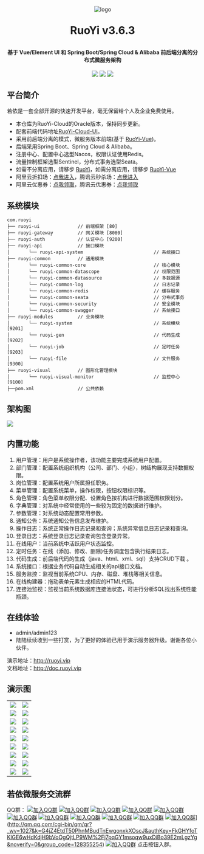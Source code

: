 <p align="center">
	<img alt="logo" src="https://oscimg.oschina.net/oscnet/up-b99b286755aef70355a7084753f89cdb7c9.png">
</p>
<h1 align="center" style="margin: 30px 0 30px; font-weight: bold;">RuoYi v3.6.3</h1>
<h4 align="center">基于 Vue/Element UI 和 Spring Boot/Spring Cloud & Alibaba 前后端分离的分布式微服务架构</h4>
<p align="center">
	<a href="https://gitee.com/y_project/RuoYi-Cloud/stargazers"><img src="https://gitee.com/y_project/RuoYi-Cloud/badge/star.svg?theme=dark"></a>
	<a href="https://gitee.com/y_project/RuoYi-Cloud"><img src="https://img.shields.io/badge/RuoYi-v3.6.3-brightgreen.svg"></a>
	<a href="https://gitee.com/y_project/RuoYi-Cloud/blob/master/LICENSE"><img src="https://img.shields.io/github/license/mashape/apistatus.svg"></a>
</p>

## 平台简介

若依是一套全部开源的快速开发平台，毫无保留给个人及企业免费使用。

* 本仓库为RuoYi-Cloud的Oracle版本，保持同步更新。
* 配套前端代码地址[RuoYi-Cloud-UI](https://gitee.com/y_project/RuoYi-Cloud/tree/master/ruoyi-ui)。
* 采用前后端分离的模式，微服务版本前端(基于 [RuoYi-Vue](https://gitee.com/y_project/RuoYi-Vue))。
* 后端采用Spring Boot、Spring Cloud & Alibaba。
* 注册中心、配置中心选型Nacos，权限认证使用Redis。
* 流量控制框架选型Sentinel，分布式事务选型Seata。
* 如需不分离应用，请移步 [RuoYi](https://gitee.com/y_project/RuoYi)，如需分离应用，请移步 [RuoYi-Vue](https://gitee.com/y_project/RuoYi-Vue)
* 阿里云折扣场：[点我进入](http://aly.ruoyi.vip)，腾讯云秒杀场：[点我进入](http://txy.ruoyi.vip)&nbsp;&nbsp;
* 阿里云优惠券：[点我领取](https://www.aliyun.com/minisite/goods?userCode=brki8iof&share_source=copy_link)，腾讯云优惠券：[点我领取](https://cloud.tencent.com/redirect.php?redirect=1025&cps_key=198c8df2ed259157187173bc7f4f32fd&from=console)&nbsp;&nbsp;

## 系统模块

~~~
com.ruoyi     
├── ruoyi-ui              // 前端框架 [80]
├── ruoyi-gateway         // 网关模块 [8080]
├── ruoyi-auth            // 认证中心 [9200]
├── ruoyi-api             // 接口模块
│       └── ruoyi-api-system                          // 系统接口
├── ruoyi-common          // 通用模块
│       └── ruoyi-common-core                         // 核心模块
│       └── ruoyi-common-datascope                    // 权限范围
│       └── ruoyi-common-datasource                   // 多数据源
│       └── ruoyi-common-log                          // 日志记录
│       └── ruoyi-common-redis                        // 缓存服务
│       └── ruoyi-common-seata                        // 分布式事务
│       └── ruoyi-common-security                     // 安全模块
│       └── ruoyi-common-swagger                      // 系统接口
├── ruoyi-modules         // 业务模块
│       └── ruoyi-system                              // 系统模块 [9201]
│       └── ruoyi-gen                                 // 代码生成 [9202]
│       └── ruoyi-job                                 // 定时任务 [9203]
│       └── ruoyi-file                                // 文件服务 [9300]
├── ruoyi-visual          // 图形化管理模块
│       └── ruoyi-visual-monitor                      // 监控中心 [9100]
├──pom.xml                // 公共依赖
~~~

## 架构图

<img src="https://oscimg.oschina.net/oscnet/up-82e9722ecb846786405a904bafcf19f73f3.png"/>

## 内置功能

1.  用户管理：用户是系统操作者，该功能主要完成系统用户配置。
2.  部门管理：配置系统组织机构（公司、部门、小组），树结构展现支持数据权限。
3.  岗位管理：配置系统用户所属担任职务。
4.  菜单管理：配置系统菜单，操作权限，按钮权限标识等。
5.  角色管理：角色菜单权限分配、设置角色按机构进行数据范围权限划分。
6.  字典管理：对系统中经常使用的一些较为固定的数据进行维护。
7.  参数管理：对系统动态配置常用参数。
8.  通知公告：系统通知公告信息发布维护。
9.  操作日志：系统正常操作日志记录和查询；系统异常信息日志记录和查询。
10. 登录日志：系统登录日志记录查询包含登录异常。
11. 在线用户：当前系统中活跃用户状态监控。
12. 定时任务：在线（添加、修改、删除)任务调度包含执行结果日志。
13. 代码生成：前后端代码的生成（java、html、xml、sql）支持CRUD下载 。
14. 系统接口：根据业务代码自动生成相关的api接口文档。
15. 服务监控：监视当前系统CPU、内存、磁盘、堆栈等相关信息。
16. 在线构建器：拖动表单元素生成相应的HTML代码。
17. 连接池监视：监视当前系统数据库连接池状态，可进行分析SQL找出系统性能瓶颈。

## 在线体验

- admin/admin123  
- 陆陆续续收到一些打赏，为了更好的体验已用于演示服务器升级。谢谢各位小伙伴。

演示地址：http://ruoyi.vip  
文档地址：http://doc.ruoyi.vip

## 演示图

<table>
    <tr>
        <td><img src="https://oscimg.oschina.net/oscnet/cd1f90be5f2684f4560c9519c0f2a232ee8.jpg"/></td>
        <td><img src="https://oscimg.oschina.net/oscnet/1cbcf0e6f257c7d3a063c0e3f2ff989e4b3.jpg"/></td>
    </tr>
    <tr>
        <td><img src="https://oscimg.oschina.net/oscnet/up-8074972883b5ba0622e13246738ebba237a.png"/></td>
        <td><img src="https://oscimg.oschina.net/oscnet/up-9f88719cdfca9af2e58b352a20e23d43b12.png"/></td>
    </tr>
    <tr>
        <td><img src="https://oscimg.oschina.net/oscnet/up-39bf2584ec3a529b0d5a3b70d15c9b37646.png"/></td>
        <td><img src="https://oscimg.oschina.net/oscnet/up-4148b24f58660a9dc347761e4cf6162f28f.png"/></td>
    </tr>
	<tr>
        <td><img src="https://oscimg.oschina.net/oscnet/up-b2d62ceb95d2dd9b3fbe157bb70d26001e9.png"/></td>
        <td><img src="https://oscimg.oschina.net/oscnet/up-d67451d308b7a79ad6819723396f7c3d77a.png"/></td>
    </tr>	 
    <tr>
        <td><img src="https://oscimg.oschina.net/oscnet/5e8c387724954459291aafd5eb52b456f53.jpg"/></td>
        <td><img src="https://oscimg.oschina.net/oscnet/644e78da53c2e92a95dfda4f76e6d117c4b.jpg"/></td>
    </tr>
	<tr>
        <td><img src="https://oscimg.oschina.net/oscnet/up-8370a0d02977eebf6dbf854c8450293c937.png"/></td>
        <td><img src="https://oscimg.oschina.net/oscnet/up-49003ed83f60f633e7153609a53a2b644f7.png"/></td>
    </tr>
	<tr>
        <td><img src="https://oscimg.oschina.net/oscnet/up-d4fe726319ece268d4746602c39cffc0621.png"/></td>
        <td><img src="https://oscimg.oschina.net/oscnet/up-c195234bbcd30be6927f037a6755e6ab69c.png"/></td>
    </tr>
	<tr>
        <td><img src="https://oscimg.oschina.net/oscnet/up-ece3fd37a3d4bb75a3926e905a3c5629055.png"/></td>
        <td><img src="https://oscimg.oschina.net/oscnet/up-92ffb7f3835855cff100fa0f754a6be0d99.png"/></td>
    </tr>
    <tr>
        <td><img src="https://oscimg.oschina.net/oscnet/up-ff9e3066561574aca73005c5730c6a41f15.png"/></td>
        <td><img src="https://oscimg.oschina.net/oscnet/up-5e4daac0bb59612c5038448acbcef235e3a.png"/></td>
    </tr>
</table>


## 若依微服务交流群

QQ群： [![加入QQ群](https://img.shields.io/badge/已满-42799195-blue.svg)](https://jq.qq.com/?_wv=1027&k=yqInfq0S) [![加入QQ群](https://img.shields.io/badge/已满-170157040-blue.svg)](https://jq.qq.com/?_wv=1027&k=Oy1mb3p8) [![加入QQ群](https://img.shields.io/badge/已满-130643120-blue.svg)](https://jq.qq.com/?_wv=1027&k=rvxkJtXK) [![加入QQ群](https://img.shields.io/badge/已满-225920371-blue.svg)](https://jq.qq.com/?_wv=1027&k=0Ck3PvTe) [![加入QQ群](https://img.shields.io/badge/已满-201705537-blue.svg)](https://jq.qq.com/?_wv=1027&k=FnHHP4TT) [![加入QQ群](https://img.shields.io/badge/已满-236543183-blue.svg)](https://jq.qq.com/?_wv=1027&k=qdT1Ojpz) [![加入QQ群](https://img.shields.io/badge/已满-213618602-blue.svg)](https://jq.qq.com/?_wv=1027&k=nw3OiyXs) [![加入QQ群](https://img.shields.io/badge/已满-148794840-blue.svg)](https://jq.qq.com/?_wv=1027&k=kiU5WDls) [![加入QQ群](https://img.shields.io/badge/已满-118752664-blue.svg)](https://jq.qq.com/?_wv=1027&k=MtBy6YfT) [![加入QQ群](https://img.shields.io/badge/已满-101038945-blue.svg)](https://jq.qq.com/?_wv=1027&k=FqImHgH2) [![加入QQ群](https://img.shields.io/badge/已满-128355254-blue.svg)](https://img.shields.io/badge/128355254-blue.svg)](http://qm.qq.com/cgi-bin/qm/qr?_wv=1027&k=G4jZ4EtdT50PhnMBudTnEwgonxkXOscJ&authKey=FkGHYfoTKlGE6wHdKdjH9bVoOgQjtLP9WM%2Fj7pqGY1msoqw9uxDiBo39E2mLgzYg&noverify=0&group_code=128355254) [![加入QQ群](https://img.shields.io/badge/179219821-blue.svg)](http://qm.qq.com/cgi-bin/qm/qr?_wv=1027&k=irnwcXhbLOQEv1g-TwGifjNTA_f4wZiA&authKey=4bpzEwhcUY%2FvsPDHvzYn6xfoS%2FtOArvZ%2BGXzfr7O0%2FEqLfkKA%2BuCDXlzHIFg8t93&noverify=0&group_code=179219821) 点击按钮入群。